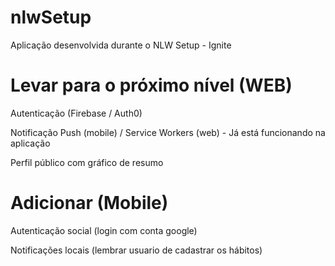 # nlwSetup
Aplicação desenvolvida durante o NLW Setup - Ignite  

# Levar para o próximo nível (WEB)
Autenticação (Firebase / Auth0)

Notificação Push (mobile) / Service Workers (web) - Já está funcionando na aplicação

Perfil público com gráfico de resumo

# Adicionar (Mobile)
Autenticação social (login com conta google)

Notificações locais (lembrar usuario de cadastrar os hábitos)


